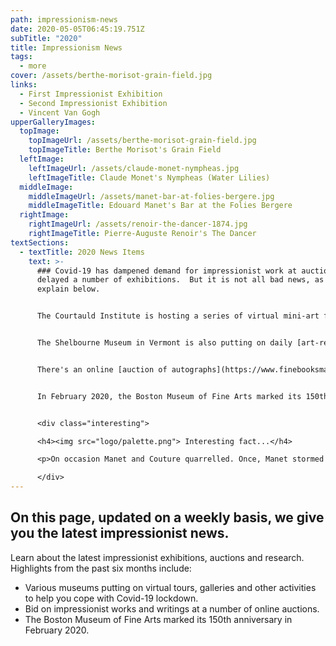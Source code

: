 ```yaml
---
path: impressionism-news
date: 2020-05-05T06:45:19.751Z
subTitle: "2020"
title: Impressionism News
tags:
  - more
cover: /assets/berthe-morisot-grain-field.jpg
links:
  - First Impressionist Exhibition
  - Second Impressionist Exhibition
  - Vincent Van Gogh
upperGalleryImages:
  topImage:
    topImageUrl: /assets/berthe-morisot-grain-field.jpg
    topImageTitle: Berthe Morisot's Grain Field
  leftImage:
    leftImageUrl: /assets/claude-monet-nympheas.jpg
    leftImageTitle: Claude Monet's Nympheas (Water Lilies)
  middleImage:
    middleImageUrl: /assets/manet-bar-at-folies-bergere.jpg
    middleImageTitle: Edouard Manet's Bar at the Folies Bergere
  rightImage:
    rightImageUrl: /assets/renoir-the-dancer-1874.jpg
    rightImageTitle: Pierre-Auguste Renoir's The Dancer
textSections:
  - textTitle: 2020 News Items
    text: >-
      ### Covid-19 has dampened demand for impressionist work at auctions and
      delayed a number of exhibitions.  But it is not all bad news, as we
      explain below.


      The Courtauld Institute is hosting a series of virtual mini-art festivals to help you get through lockdown.  [May 2020](https://www.eventbrite.co.uk/e/open-courtauld-hour-art-in-isolation-tickets-103139410754) sees evenings devoted to Women Artists, the Future of Art History and Art and Wellbeing.


      The Shelbourne Museum in Vermont is also putting on daily [art-related activities](https://shelburnemuseum.org/museum-from-home/ten-two-four-break-challenge/).


      There's an online [auction of autographs](https://www.finebooksmagazine.com/news/mao-marx-autographs-and-artifacts-offered-online-auction) and writings (you can bid until 13 May 2020), with lots including an 8-page letter written by Claude Monet to his second wife, Alice, in 1901.  It comments on the arrangements for Queen Victoria's funeral and Monet's meeting with writer Henry James.


      In February 2020, the Boston Museum of Fine Arts marked its 150th anniversary.  It selected 15 key works for the occasion, including one of Monet's Haystacks (or Grainstacks).


      <div class="interesting">

      <h4><img src="logo/palette.png"> Interesting fact...</h4>

      <p>On occasion Manet and Couture quarrelled. Once, Manet stormed out of Couture’s studio in protest about a critical remark and refused to return for a month! </p>

      </div>
---
```

## On this page, updated on a weekly basis, we give you the latest impressionist news.

Learn about the latest impressionist exhibitions, auctions and research.  Highlights from the past six months include:

* Various museums putting on virtual tours, galleries and other activities to help you cope with Covid-19 lockdown.
* Bid on impressionist works and writings at a number of online auctions.
* The Boston Museum of Fine Arts marked its 150th anniversary in February 2020.